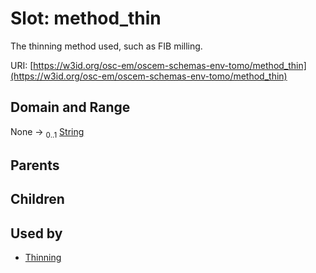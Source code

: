 
# Slot: method_thin

The thinning method used, such as FIB milling.

URI: [https://w3id.org/osc-em/oscem-schemas-env-tomo/method_thin](https://w3id.org/osc-em/oscem-schemas-env-tomo/method_thin)


## Domain and Range

None &#8594;  <sub>0..1</sub> [String](types/String.md)

## Parents


## Children


## Used by

 * [Thinning](Thinning.md)
